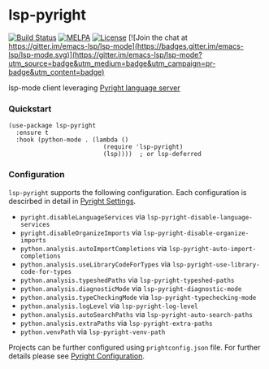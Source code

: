 # lsp-pyright

<!-- [![MELPA](https://melpa.org/packages/lsp-pyright-badge.svg)](https://melpa.org/#/lsp-pyright) -->
[![Build Status](https://github.com/emacs-lsp/lsp-pyright/workflows/CI/badge.svg?branch=master)](https://github.com/emacs-lsp/lsp-pyright/actions)
[![MELPA](https://melpa.org/packages/lsp-pyright-badge.svg)](https://melpa.org/#/lsp-pyright)
[![License](http://img.shields.io/:license-gpl3-blue.svg)](LICENSE)
[![Join the chat at https://gitter.im/emacs-lsp/lsp-mode](https://badges.gitter.im/emacs-lsp/lsp-mode.svg)](https://gitter.im/emacs-lsp/lsp-mode?utm_source=badge&utm_medium=badge&utm_campaign=pr-badge&utm_content=badge)

lsp-mode client leveraging [Pyright language server](https://github.com/microsoft/pyright)

### Quickstart

``` emacs-lisp
(use-package lsp-pyright
  :ensure t
  :hook (python-mode . (lambda ()
                          (require 'lsp-pyright)
                          (lsp))))  ; or lsp-deferred
```

### Configuration

`lsp-pyright` supports the following configuration. Each configuration is descirbed in detail in [Pyright Settings](https://github.com/microsoft/pyright/blob/master/docs/settings.md).

- `pyright.disableLanguageServices` via `lsp-pyright-disable-language-services`
- `pyright.disableOrganizeImports` via `lsp-pyright-disable-organize-imports`
- `python.analysis.autoImportCompletions` via `lsp-pyright-auto-import-completions`
- `python.analysis.useLibraryCodeForTypes` via `lsp-pyright-use-library-code-for-types`
- `python.analysis.typeshedPaths` via `lsp-pyright-typeshed-paths`
- `python.analysis.diagnosticMode` via `lsp-pyright-diagnostic-mode`
- `python.analysis.typeCheckingMode` via `lsp-pyright-typechecking-mode`
- `python.analysis.logLevel` via `lsp-pyright-log-level`
- `python.analysis.autoSearchPaths` via `lsp-pyright-auto-search-paths`
- `python.analysis.extraPaths` via `lsp-pyright-extra-paths`
- `python.venvPath` via `lsp-pyright-venv-path`

Projects can be further configured using `prightconfig.json` file. For further details please see [Pyright Configuration](https://github.com/microsoft/pyright/blob/master/docs/configuration.md).
